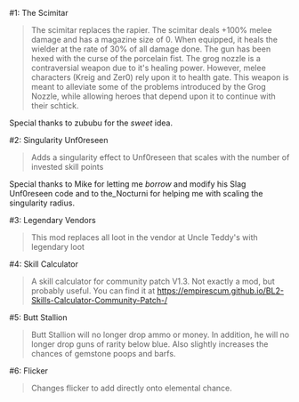 #1: The Scimitar
>The scimitar replaces the rapier. The scimitar deals +100% melee damage and has a magazine size of 0. When equipped, it heals the wielder at the rate of 30% of all damage done. The gun has been hexed with the curse of the porcelain fist. The grog nozzle is a contraversial weapon due to it's healing power. However, melee characters (Kreig and Zer0) rely upon it to health gate. This weapon is meant to alleviate some of the problems introduced by the Grog Nozzle, while allowing heroes that depend upon it to continue with their schtick.

Special thanks to zububu for the *sweet* idea.

#2: Singularity Unf0reseen
>Adds a singularity effect to Unf0reseen that scales with the number of invested skill points 

Special thanks to Mike for letting me *borrow* and modify his Slag Unf0reseen code and to the_Nocturni for helping me with scaling the singularity radius.

#3: Legendary Vendors
>This mod replaces all loot in the vendor at Uncle Teddy's with legendary loot

#4: Skill Calculator
>A skill calculator for community patch V1.3. Not exactly a mod, but probably useful. You can find it at <a>https://empirescum.github.io/BL2-Skills-Calculator-Community-Patch-/</a>

#5: Butt Stallion
>Butt Stallion will no longer drop ammo or money. In addition, he will no longer drop guns of rarity below blue. Also slightly increases the chances of gemstone poops and barfs.

#6: Flicker
>Changes flicker to add directly onto elemental chance.